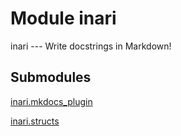 # Module inari

inari --- Write docstrings in Markdown!

## Submodules

[inari.mkdocs_plugin](mkdocs_plugin)

[inari.structs](structs)
